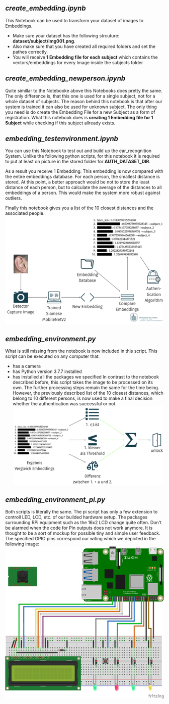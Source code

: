 ## _create_embedding.ipynb_
This Notebook can be used to transform your dataset of images to Embeddings. 
- Make sure your dataset has the following strcuture: **dataset/subject/img001.png**.
- Also make sure that you have created all required folders and set the pathes correctly.
- You will receive **1 Embedding file for each subject** which contains the vectors/embeddings for every Image inside the subjects folder



## _create_embedding_newperson.ipynb_
Quite simillar to the Notebooke above this Notebooks does pretty the same. The only difference is, that this one is used for a single subject, not for a whole dataset of subjects.
The reason behind this notebook is that after our system is trained it can also be used for unknown subject. The only thing you need is do create the Embedding File for a new Subject as a form of registration.
What this notebook does is **creating 1 Embedding file for 1 Subject** while checking if this subject allready exists.



## _embedding_testenvironment.ipynb_
You can use this Notebook to test out and build up the ear_recognition System. Unlike the following python scripts, for this notebook it is required to put at least on picture in the stored folder for **AUTH_DATASET_DIR**.

As a result you receive 1 Embedding. This embedding is now compared with the entire embeddings database. For each person, the smallest distance is stored.
At this point, a better approach would be not to store the least distance of each person, but to calculate the average of the distances to all embeddings of a person.
This would make the system more robust against outliers.

Finally this notebook gives you a list of the 10 closest distances and the associated people.
![Algorithm_Part_1](./Algorithm_part1.png)


## _embedding_environment.py_
What is still missing from the notebook is now included in this script.
This script can be executed on any computer that:
- has a camera
- has Python version 3.7.7 installed
- has installed all the packages we specified
In contrast to the notebook described before, this script takes the image to be processed on its own. The further processing steps remain the same for the time being.
However, the previously described list of the 10 closest distances, which belong to 10 different persons, is now used to make a final decision whether the authentication was successful or not.
![Algorithm_Part_2](./Algorithm_part2.png)


## _embedding_environment_pi.py_
Both scripts is literally the same. The pi script has only a few extension to controll LED, LCD, etc. of our builded hardware setup.
The packages surrounding RPi equipment such as the 16x2 LCD change quite often. Don't be alarmed when the code for Pin outputs does not work anymore. It is thought to be a sort of mockup for possible tiny and simple user feedback. The specified GPIO pins correspond our witing which we depicted in the following image:
![RPi Wiring](./RPi-setup_16x2LCD.png)


